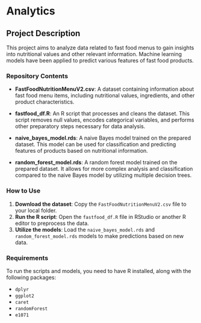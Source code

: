 # Analytics

## Project Description

This project aims to analyze data related to fast food menus to gain insights into nutritional values and other relevant information. Machine learning models have been applied to predict various features of fast food products.

### Repository Contents

- **FastFoodNutritionMenuV2.csv**: A dataset containing information about fast food menu items, including nutritional values, ingredients, and other product characteristics.
  
- **fastfood_df.R**: An R script that processes and cleans the dataset. This script removes null values, encodes categorical variables, and performs other preparatory steps necessary for data analysis.

- **naive_bayes_model.rds**: A naive Bayes model trained on the prepared dataset. This model can be used for classification and predicting features of products based on nutritional information.

- **random_forest_model.rds**: A random forest model trained on the prepared dataset. It allows for more complex analysis and classification compared to the naive Bayes model by utilizing multiple decision trees.

### How to Use

1. **Download the dataset**: Copy the `FastFoodNutritionMenuV2.csv` file to your local folder.
2. **Run the R script**: Open the `fastfood_df.R` file in RStudio or another R editor to preprocess the data.
3. **Utilize the models**: Load the `naive_bayes_model.rds` and `random_forest_model.rds` models to make predictions based on new data.

### Requirements

To run the scripts and models, you need to have R installed, along with the following packages:
- `dplyr`
- `ggplot2`
- `caret`
- `randomForest`
- `e1071`
